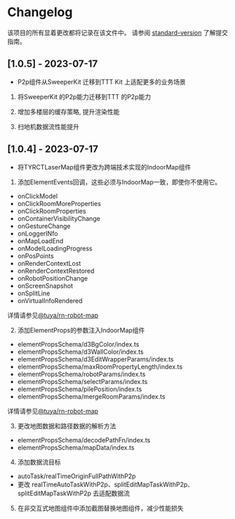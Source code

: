 # Changelog

该项目的所有显着更改都将记录在该文件中。 请参阅 [standard-version](https://github.com/conventional-changelog/standard-version) 了解提交指南。

## [1.0.5] - 2023-07-17

- P2p组件从SweeperKit 迁移到TTT Kit 上适配更多的业务场景

1. 将SweeperKit 的P2p能力迁移到TTT 的P2p能力

2. 增加多楼层的缓存策略, 提升渲染性能

3. 扫地机数据流性能提升

## [1.0.4] - 2023-07-17

- 将TYRCTLaserMap组件更改为跨端技术实现的IndoorMap组件

1. 添加ElementEvents回调，这些必须与IndoorMap一致，即使你不使用它。
  - onClickModel
  - onClickRoomMoreProperties
  - onClickRoomProperties
  - onContainerVisibilityChange
  - onGestureChange
  - onLoggerINfo
  - onMapLoadEnd
  - onModelLoadingProgress
  - onPosPoints
  - onRenderContextLost
  - onRenderContextRestored
  - onRobotPositionChange
  - onScreenSnapshot
  - onSplitLine
  - onVirtualInfoRendered

  详情请参见[@tuya/rn-robot-map](https://www.npmjs.com/package/@tuya/rn-robot-map)  

2. 添加ElementProps的参数注入IndoorMap组件
  - elementPropsSchema/d3BgColor/index.ts
  - elementPropsSchema/d3WallColor/index.ts
  - elementPropsSchema/d3EditWrapperParams/index.ts
  - elementPropsSchema/maxRoomPropertyLength/index.ts
  - elementPropsSchema/robotParams/index.ts
  - elementPropsSchema/selectParams/index.ts
  - elementPropsSchema/pilePosition/index.ts
  - elementPropsSchema/mergeRoomParams/index.ts
  
  详情请参见[@tuya/rn-robot-map](https://www.npmjs.com/package/@tuya/rn-robot-map) 


3. 更改地图数据和路径数据的解析方法
  - elementPropsSchema/decodePathFn/index.ts
  - elementPropsSchema/mapData/index.ts

4. 添加数据流目标
  - autoTask/realTimeOriginFullPathWithP2p
  - 更改 realTimeAutoTaskWithP2p、splitEditMapTaskWithP2p、splitEditMapTaskWithP2p 去适配数据流

5. 在非交互式地图组件中添加截图替换地图组件，减少性能损失
